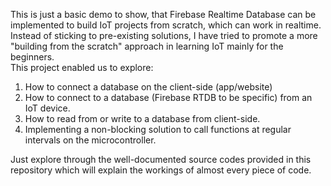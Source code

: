 This is just a basic demo to show, that Firebase Realtime Database can be implemented to build IoT projects from scratch, which can work in realtime. Instead of sticking to pre-existing solutions, I have tried to promote a more "building from the scratch" approach in learning IoT mainly for the beginners.<br>
This project enabled us to explore:
1. How to connect a database on the client-side (app/website)
2. How to connect to a database (Firebase RTDB to be specific) from an IoT device.
3. How to read from or write to a database from client-side.
4. Implementing a non-blocking solution to call functions at regular intervals on the microcontroller.

Just explore through the well-documented source codes provided in this repository which will explain the workings of almost every piece of code.
